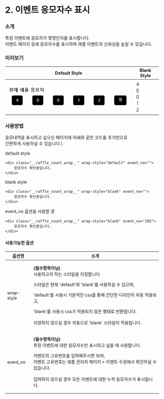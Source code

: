 # 2. 이벤트 응모자수 표시

### 소개

특정 이벤트에 응모자가 몇명인지를 표시합니다.\
이벤트 페이지 등에 응모자수를 표시하여 래플 이벤트의 신뢰성을 높일 수 있습니다.

### 미리보기

| Default Style                           | Blank Style                             |
| --------------------------------------- | --------------------------------------- |
| ![](<../.gitbook/assets/image (2).png>) | ![](<../.gitbook/assets/image (3).png>) |

### 사용방법

응모내역을 표시하고 싶으신 페이지에 아래와 같은 코드를 추가만으로\
간편하게 사용하실 수 있습니다.\


default style

```markup
<div class="__raffle_count_wrap__" wrap-style="default" event_no="">
    응모자수 확인중입니다.
</div>
```



blank style

```markup
<div class="__raffle_count_wrap__" wrap-style="blank" event_no="">
    응모자수 확인중입니다.
</div>
```



event\_no 옵션을 사용할 경

```markup
<div class="__raffle_count_wrap__" wrap-style="blank" event_no="102">
    응모자수 확인중입니다.
</div>
```





#### 사용가능한 옵션&#x20;

| 옵션명        | 소개                                                                                                                                                                                                                                                       |
| ---------- | -------------------------------------------------------------------------------------------------------------------------------------------------------------------------------------------------------------------------------------------------------- |
| wrap-style | <p><strong>(필수항목아님)</strong><br>사용하고자 하는 스타일을 지정합니다</p><p>스타일은 현재 'default'와 'blank'를 사용하실 수 있으며,<br></p><p>'default'를 사용시 기본적인 css를 통해 간단한 디자인이 자동 적용되고,<br></p><p>'blank'를 사용시 css가 적용되지 않은 형태로 반환됩니다.<br><br>지정하지 않으실 경우 자동으로 'blank' 스타일이 적용됩니다.</p> |
| event\_no  | <p><strong>(필수항목아님)</strong><br><strong></strong>특정 이벤트에 대한 응모자수만 표시하고 싶을 때 사용합니다.<br></p><p>이벤트의 고유번호를 입력해주시면 되며,<br>이벤트 고유번호는 래플 관리자 페이지 > 이벤트 수정에서 확인하실 수 있습니다.<br><br>입력하지 않으실 경우 모든 이벤트에 대한 누적 응모자수가 표시됩니다.</p>                                     |
